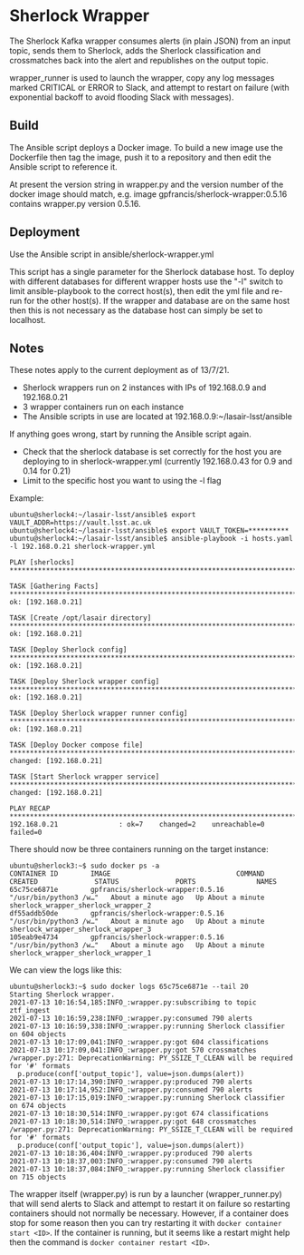 # Sherlock Wrapper
The Sherlock Kafka wrapper consumes alerts (in plain JSON) from an input topic, sends them to Sherlock,
adds the Sherlock classification and crossmatches back into the alert and republishes on the output topic.

wrapper_runner is used to launch the wrapper, copy any log messages marked CRITICAL or ERROR to Slack, and attempt to restart on failure (with exponential backoff to avoid flooding Slack with messages).

## Build
The Ansible script deploys a Docker image. To build a new image use the Dockerfile then tag the image, push it to a repository and then edit the Ansible script to reference it.

At present the version string in wrapper.py and the version number of the docker image should match, e.g. image gpfrancis/sherlock-wrapper:0.5.16 contains wrapper.py version 0.5.16.

## Deployment
Use the Ansible script in ansible/sherlock-wrapper.yml

This script has a single parameter for the Sherlock database host. To deploy with different databases for different wrapper hosts use the "-l" switch to limit ansible-playbook to the correct host(s), then edit the yml file and re-run for the other host(s). If the wrapper and database are on the same host then this is not necessary as the database host can simply be set to localhost.

## Notes
These notes apply to the current deployment as of 13/7/21.

* Sherlock wrappers run on 2 instances with IPs of 192.168.0.9 and 192.168.0.21
* 3 wrapper containers run on each instance
* The Ansible scripts in use are located at 192.168.0.9:~/lasair-lsst/ansible

If anything goes wrong, start by running the Ansible script again.
* Check that the sherlock database is set correctly for the host you are deploying to in sherlock-wrapper.yml (currently 192.168.0.43 for 0.9 and 0.14 for 0.21)
* Limit to the specific host you want to using the -l flag

Example:
```
ubuntu@sherlock4:~/lasair-lsst/ansible$ export VAULT_ADDR=https://vault.lsst.ac.uk
ubuntu@sherlock4:~/lasair-lsst/ansible$ export VAULT_TOKEN=**********
ubuntu@sherlock4:~/lasair-lsst/ansible$ ansible-playbook -i hosts.yaml -l 192.168.0.21 sherlock-wrapper.yml 

PLAY [sherlocks] *******************************************************************************************************************************************************************************

TASK [Gathering Facts] *************************************************************************************************************************************************************************
ok: [192.168.0.21]

TASK [Create /opt/lasair directory] ************************************************************************************************************************************************************
ok: [192.168.0.21]

TASK [Deploy Sherlock config] ******************************************************************************************************************************************************************
ok: [192.168.0.21]

TASK [Deploy Sherlock wrapper config] **********************************************************************************************************************************************************
ok: [192.168.0.21]

TASK [Deploy Sherlock wrapper runner config] ***************************************************************************************************************************************************
ok: [192.168.0.21]

TASK [Deploy Docker compose file] **************************************************************************************************************************************************************
changed: [192.168.0.21]

TASK [Start Sherlock wrapper service] **********************************************************************************************************************************************************
changed: [192.168.0.21]

PLAY RECAP *************************************************************************************************************************************************************************************
192.168.0.21               : ok=7    changed=2    unreachable=0    failed=0   
```

There should now be three containers running on the target instance:
```
ubuntu@sherlock3:~$ sudo docker ps -a
CONTAINER ID        IMAGE                               COMMAND                  CREATED              STATUS              PORTS               NAMES
65c75ce6871e        gpfrancis/sherlock-wrapper:0.5.16   "/usr/bin/python3 /w…"   About a minute ago   Up About a minute                       sherlock_wrapper_sherlock_wrapper_2
df55addb50de        gpfrancis/sherlock-wrapper:0.5.16   "/usr/bin/python3 /w…"   About a minute ago   Up About a minute                       sherlock_wrapper_sherlock_wrapper_3
105eab9e4734        gpfrancis/sherlock-wrapper:0.5.16   "/usr/bin/python3 /w…"   About a minute ago   Up About a minute                       sherlock_wrapper_sherlock_wrapper_1
```

We can view the logs like this:
```
ubuntu@sherlock3:~$ sudo docker logs 65c75ce6871e --tail 20
Starting Sherlock wrapper.
2021-07-13 10:16:54,185:INFO_:wrapper.py:subscribing to topic ztf_ingest
2021-07-13 10:16:59,238:INFO_:wrapper.py:consumed 790 alerts
2021-07-13 10:16:59,338:INFO_:wrapper.py:running Sherlock classifier on 604 objects
2021-07-13 10:17:09,041:INFO_:wrapper.py:got 604 classifications
2021-07-13 10:17:09,041:INFO_:wrapper.py:got 570 crossmatches
/wrapper.py:271: DeprecationWarning: PY_SSIZE_T_CLEAN will be required for '#' formats
  p.produce(conf['output_topic'], value=json.dumps(alert))
2021-07-13 10:17:14,390:INFO_:wrapper.py:produced 790 alerts
2021-07-13 10:17:14,952:INFO_:wrapper.py:consumed 790 alerts
2021-07-13 10:17:15,019:INFO_:wrapper.py:running Sherlock classifier on 674 objects
2021-07-13 10:18:30,514:INFO_:wrapper.py:got 674 classifications
2021-07-13 10:18:30,514:INFO_:wrapper.py:got 648 crossmatches
/wrapper.py:271: DeprecationWarning: PY_SSIZE_T_CLEAN will be required for '#' formats
  p.produce(conf['output_topic'], value=json.dumps(alert))
2021-07-13 10:18:36,404:INFO_:wrapper.py:produced 790 alerts
2021-07-13 10:18:37,003:INFO_:wrapper.py:consumed 790 alerts
2021-07-13 10:18:37,084:INFO_:wrapper.py:running Sherlock classifier on 715 objects
```

The wrapper itself (wrapper.py) is run by a launcher (wrapper_runner.py) that will send alerts to Slack and attempt to restart it on failure so restarting containers should not normally be necessary. However, if a container does stop for some reason then you can try restarting it with `docker container start <ID>`. If the container is running, but it seems like a restart might help then the command is `docker container restart <ID>`.
